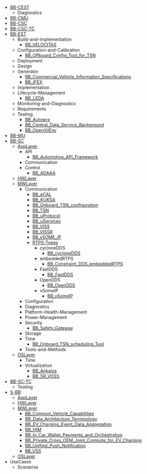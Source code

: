 - [BB-CEST](/BB-CEST/README.md)
    - Diagnostics
- [BB-CMU](/BB-CMU/README.md)
- [BB-CSC](/BB-CSC/README.md)
- [BB-CSC-TC](/BB-CSC-TC/README.md)
- [BB-EST](/BB-EST/README.md)
    - Build-and-Implementation
        - [BB_VELOCITAS](/BB-EST/Build-and-Implementation/BB_VELOCITAS.md)
    - Configuration-and-Calibration
        - [BB_Offboard_Config_Tool_for_TSN](/BB-EST/Configuration-and-Calibration/BB_Offboard_Config_Tool_for_TSN.md)
    - Deployment
    - Design
    - Generator
        - [BB_Commercial_Vehicle_Information_Specifications](/BB-EST/Generator/BB_Commercial_Vehicle_Information_Specifications.md)
        - [BB_IFEX](/BB-EST/Generator/BB_IFEX.md)
    - Implementation
    - Lifecycle-Management
        - [BB_LEDA](/BB-EST/Lifecycle-Management/BB_LEDA.md)
    - Monitoring-and-Diagnostics
    - Requirements
    - Testing
        - [BB_Autowrx](/BB-EST/Testing/BB_Autowrx.md)
        - [BB_Central_Data_Service_Background](/BB-EST/Testing/BB_Central_Data_Service_Background.md)
        - [BB_OpenXilEnv](/BB-EST/Testing/BB_OpenXilEnv.md)
- [BB-MU](/BB-MU/README.md)
- [BB-SC](/BB-SC/README.md)
    - [AppLayer](/BB-SC/AppLayer/README.md)
        - API
            - [BB_Automotive_API_Framework](/BB-SC/AppLayer/API/BB_Automotive_API_Framework.md)
        - Communication
        - Control
            - [BB_ADAAA](/BB-SC/AppLayer/Control/BB_ADAAA.md)
    - [HWLayer](/BB-SC/HWLayer/README.md)
    - [MWLayer](/BB-SC/MWLayer/README.md)
        - Communication
            - [BB_eCAL](/BB-SC/MWLayer/Communication/BB_eCAL.md)
            - [BB_KUKSA](/BB-SC/MWLayer/Communication/BB_KUKSA.md)
            - [BB_Onboard_TSN_configuration](/BB-SC/MWLayer/Communication/BB_Onboard_TSN_configuration.md)
            - [BB_TSN](/BB-SC/MWLayer/Communication/BB_TSN.md)
            - [BB_uProtocol](/BB-SC/MWLayer/Communication/BB_uProtocol.md)
            - [BB_uServices](/BB-SC/MWLayer/Communication/BB_uServices.md)
            - [BB_VISS](/BB-SC/MWLayer/Communication/BB_VISS.md)
            - [BB_VISSR](/BB-SC/MWLayer/Communication/BB_VISSR.md)
            - [BB_vSOME_IP](/BB-SC/MWLayer/Communication/BB_vSOME_IP.md)
            - [RTPS-Types](/BB-SC/MWLayer/Communication/RTPS-Types/RTPS-Types.md)
                - cycloneDDS
                    - [BB_cycloneDDS](/BB-SC/MWLayer/Communication/RTPS-Types/cycloneDDS/BB_cycloneDDS.md)
                - embeddedRTPS
                    - [BB_Constraint_DDS_embeddedRTPS](/BB-SC/MWLayer/Communication/RTPS-Types/embeddedRTPS/BB_Constraint_DDS_embeddedRTPS.md)
                - FastDDS
                    - [BB_FastDDS](/BB-SC/MWLayer/Communication/RTPS-Types/FastDDS/BB_FastDDS.md)
                - OpenDDS
                    - [BB_OpenDDS](/BB-SC/MWLayer/Communication/RTPS-Types/OpenDDS/BB_OpenDDS.md)
                - vSomeIP
                    - [BB_vSomeIP](/BB-SC/MWLayer/Communication/RTPS-Types/vSomeIP/BB_vSomeIP.md)
        - Configuration
        - Diagnostics
        - Platform-Health-Management
        - Power-Management
        - Security
            - [BB_Safety_Gateway](/BB-SC/MWLayer/Security/BB_Safety_Gateway.md)
        - Storage
        - Time
            - [BB_Onboard_TSN_scheduling_Tool](/BB-SC/MWLayer/Time/BB_Onboard_TSN_scheduling_Tool.md)
        - Tools-and-Methods
    - [OSLayer](/BB-SC/OSLayer/README.md)
        - Time
        - Virtualization
            - [BB_Ankaios](/BB-SC/OSLayer/Virtualization/BB_Ankaios.md)
            - [BB_SR_VOSS](/BB-SC/OSLayer/Virtualization/BB_SR_VOSS.md)
- [BB-SC-TC](/BB-SC-TC/README.md)
    - Testing
- [S-BB](/S-BB/README.md)
    - [AppLayer](/S-BB/AppLayer/README.md)
    - [HWLayer](/S-BB/HWLayer/README.md)
    - [MWLayer](/S-BB/MWLayer/README.md)
        - [BB_Common_Vehicle_Capabilities](/S-BB/MWLayer/BB_Common_Vehicle_Capabilities.md)
        - [BB_Data_Architecture_Terminology](/S-BB/MWLayer/BB_Data_Architecture_Terminology.md)
        - [BB_EV_Charging_Event_Data_Aggregation](/S-BB/MWLayer/BB_EV_Charging_Event_Data_Aggregation.md)
        - [BB_HIM](/S-BB/MWLayer/BB_HIM.md)
        - [BB_In_Car_Wallet_Payments_and_Orchestration](/S-BB/MWLayer/BB_In_Car_Wallet_Payments_and_Orchestration.md)
        - [BB_Private_Cross_OEM_Joint_Compute_for_EV_Charging](/S-BB/MWLayer/BB_Private_Cross_OEM_Joint_Compute_for_EV_Charging.md)
        - [BB_Unified_Push_Notification](/S-BB/MWLayer/BB_Unified_Push_Notification.md)
        - [BB_VSS](/S-BB/MWLayer/BB_VSS.md)
    - [OSLayer](/S-BB/OSLayer/README.md)
- UseCases
    - Scenarios
